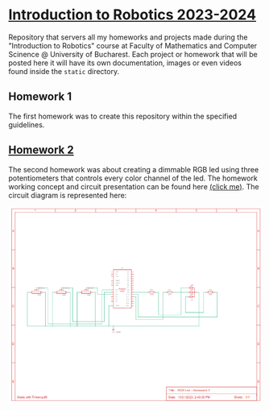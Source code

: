 # [Introduction to Robotics 2023-2024](https://github.com/iRaduS/IntroductionToRobotics)
Repository that servers all my homeworks and projects made during the "Introduction to Robotics" course at Faculty of Mathematics and Computer Scinence @ University of Bucharest. Each project or homework that will be posted here it will have its own documentation, images or even videos found inside the ```static``` directory.

## Homework 1
The first homework was to create this repository within the specified guidelines.

## [Homework 2](/hw2_rgbLedPotentiometer/)

The second homework was about creating a dimmable RGB led using three potentiometers that controls every color channel of the led. The homework working concept and circuit presentation can be found here [(click me)](). The circuit diagram is represented here:

![diagram](/static/hw2/diagram.png)


